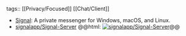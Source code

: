 tags:: [[Privacy/Focused]] [[Chat/Client]]

- [Signal](https://signal.org/): A private messenger for Windows, macOS, and Linux.
- [signalapp/Signal-Server](https://github.com/signalapp/Signal-Server)
  @@html: <a href="https://github.com/signalapp/Signal-Server/"><img src="https://github-readme-stats-astronomer.vercel.app/api/pin/?username=signalapp&repo=Signal-Server&theme=tokyonight" alt="signalapp/Signal-Server"/></a>@@